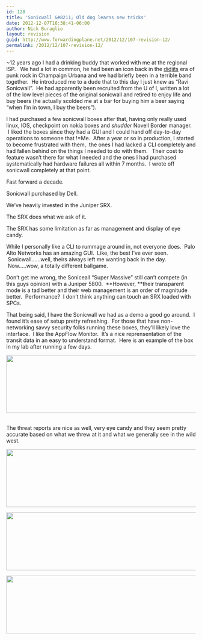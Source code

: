 ```yaml
---
id: 128
title: 'Sonicwall &#8211; Old dog learns new tricks'
date: 2012-12-07T16:38:41-06:00
author: Nick Buraglio
layout: revision
guid: http://www.forwardingplane.net/2012/12/107-revision-12/
permalink: /2012/12/107-revision-12/
---
```

~12 years ago I had a drinking buddy that worked with me at the regional ISP.   We had a lot in common, he had been an icon back in the [didjits](http://en.wikipedia.org/wiki/The_Didjits) era of punk rock in Champaign Urbana and we had briefly been in a terrible band together.  He introduced me to a dude that to this day I just knew as &#8220;Ravi Sonicwall&#8221;.  He had apparently been recruited from the U of I, written a lot of the low level pieces of the original sonicwall and retired to enjoy life and buy beers (he actually scolded me at a bar for buying him a beer saying &#8220;when I&#8217;m in town, I buy the beers&#8221;).

I had purchased a few sonicwall boxes after that, having only really used linux, IOS, checkpoint on nokia boxes and *_shudder_* Novell Border manager.  I liked the boxes since they had a GUI and I could hand off day-to-day operations to someone that !=Me.  After a year or so in production, I started to become frustrated with them,  the ones I had lacked a CLI completely and had fallen behind on the things I needed to do with them.   Their cost to feature wasn&#8217;t there for what I needed and the ones I had purchased systematically had hardware failures all within 7 months.  I wrote off sonicwall completely at that point.

Fast forward a decade.

Sonicwall purchased by Dell.

We&#8217;ve heavily invested in the Juniper SRX.

The SRX does what we ask of it.

The SRX has some limitation as far as management and display of eye candy.

While I personally like a CLI to rummage around in, not everyone does.  Palo Alto Networks has an amazing GUI.  Like, the best I&#8217;ve ever seen.  Sonicwall&#8230;&#8230;well, theirs always left me wanting back in the day.  Now&#8230;..wow, a totally different ballgame.

Don&#8217;t get me wrong, the Soniceall &#8220;Super Massive&#8221; still can&#8217;t compete (in this guys opinion) with a Juniper 5800.  **However, **their transparent mode is a tad better and their web management is an order of magnitude better.  Performance?  I don&#8217;t think anything can touch an SRX loaded with SPCs.

That being said, I have the Sonicwall we had as a demo a good go around.  I found it&#8217;s ease of setup pretty refreshing.  For those that have non-networking savvy security folks running these boxes, they&#8217;ll likely love the interface.  I like the AppFlow Monitor.  It&#8217;s a nice reprensentation of the transit data in an easy to understand format.  Here is an example of the box in my lab after running a few days.

[<img class="alignnone  wp-image-116" title="SonicWall AppFlow Monitor " src="http://www.forwardingplane.net/wp-content/uploads/2012/12/Screen-Shot-2012-12-07-at-4.09.41-PM-1024x256.png" alt="" width="614" height="154" srcset="http://www.forwardingplane.net/wp-content/uploads/2012/12/Screen-Shot-2012-12-07-at-4.09.41-PM-1024x256.png 1024w, http://www.forwardingplane.net/wp-content/uploads/2012/12/Screen-Shot-2012-12-07-at-4.09.41-PM-300x75.png 300w, http://www.forwardingplane.net/wp-content/uploads/2012/12/Screen-Shot-2012-12-07-at-4.09.41-PM-550x137.png 550w, http://www.forwardingplane.net/wp-content/uploads/2012/12/Screen-Shot-2012-12-07-at-4.09.41-PM.png 1176w" sizes="(max-width: 614px) 100vw, 614px" />](http://www.forwardingplane.net/wp-content/uploads/2012/12/Screen-Shot-2012-12-07-at-4.09.41-PM.png) [  
](http://www.forwardingplane.net/wp-content/uploads/2012/12/Screen-Shot-2012-12-07-at-4.09.41-PM.png) 

The threat reports are nice as well, very eye candy and they seem pretty accurate based on what we threw at it and what we generally see in the wild west.

[<img class="wp-image-120 alignleft" title="Screen Shot 2012-12-07 at 4.09.48 PM" src="http://www.forwardingplane.net/wp-content/uploads/2012/12/Screen-Shot-2012-12-07-at-4.09.48-PM-1024x256.png" alt="" width="614" height="154" srcset="http://www.forwardingplane.net/wp-content/uploads/2012/12/Screen-Shot-2012-12-07-at-4.09.48-PM-1024x256.png 1024w, http://www.forwardingplane.net/wp-content/uploads/2012/12/Screen-Shot-2012-12-07-at-4.09.48-PM-300x75.png 300w, http://www.forwardingplane.net/wp-content/uploads/2012/12/Screen-Shot-2012-12-07-at-4.09.48-PM-550x137.png 550w, http://www.forwardingplane.net/wp-content/uploads/2012/12/Screen-Shot-2012-12-07-at-4.09.48-PM.png 1178w" sizes="(max-width: 614px) 100vw, 614px" />](http://www.forwardingplane.net/wp-content/uploads/2012/12/Screen-Shot-2012-12-07-at-4.09.48-PM.png)

[<img class="wp-image-123 alignleft" title="Screen Shot 2012-12-07 at 4.09.41 PM" src="http://www.forwardingplane.net/wp-content/uploads/2012/12/Screen-Shot-2012-12-07-at-4.09.41-PM1-1024x256.png" alt="" width="614" height="154" srcset="http://www.forwardingplane.net/wp-content/uploads/2012/12/Screen-Shot-2012-12-07-at-4.09.41-PM1-1024x256.png 1024w, http://www.forwardingplane.net/wp-content/uploads/2012/12/Screen-Shot-2012-12-07-at-4.09.41-PM1-300x75.png 300w, http://www.forwardingplane.net/wp-content/uploads/2012/12/Screen-Shot-2012-12-07-at-4.09.41-PM1-550x137.png 550w, http://www.forwardingplane.net/wp-content/uploads/2012/12/Screen-Shot-2012-12-07-at-4.09.41-PM1.png 1176w" sizes="(max-width: 614px) 100vw, 614px" />](http://www.forwardingplane.net/wp-content/uploads/2012/12/Screen-Shot-2012-12-07-at-4.09.41-PM1.png)

<p style="text-align: center;">
  <p style="text-align: center;">
    <p>
      <a href="http://www.forwardingplane.net/wp-content/uploads/2012/12/Screen-Shot-2012-12-07-at-4.10.00-PM.png"><img class="wp-image-121 alignleft" title="Screen Shot 2012-12-07 at 4.10.00 PM" src="http://www.forwardingplane.net/wp-content/uploads/2012/12/Screen-Shot-2012-12-07-at-4.10.00-PM-1024x256.png" alt="" width="614" height="154" srcset="http://www.forwardingplane.net/wp-content/uploads/2012/12/Screen-Shot-2012-12-07-at-4.10.00-PM-1024x256.png 1024w, http://www.forwardingplane.net/wp-content/uploads/2012/12/Screen-Shot-2012-12-07-at-4.10.00-PM-300x75.png 300w, http://www.forwardingplane.net/wp-content/uploads/2012/12/Screen-Shot-2012-12-07-at-4.10.00-PM-550x137.png 550w, http://www.forwardingplane.net/wp-content/uploads/2012/12/Screen-Shot-2012-12-07-at-4.10.00-PM.png 1173w" sizes="(max-width: 614px) 100vw, 614px" /></a>
    </p>